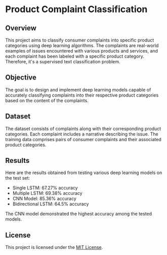# Product Complaint Classification

## Overview
This project aims to classify consumer complaints into specific product categories using deep learning algorithms. The complaints are real-world examples of issues encountered with various products and services, and each complaint has been labeled with a specific product category. Therefore, it's a supervised text classification problem.

## Objective
The goal is to design and implement deep learning models capable of accurately classifying complaints into their respective product categories based on the content of the complaints.

## Dataset
The dataset consists of complaints along with their corresponding product categories. Each complaint includes a narrative describing the issue. The training data comprises pairs of consumer complaints and their associated product categories.

## Results
Here are the results obtained from testing various deep learning models on the test set:
- Single LSTM: 67.27% accuracy
- Multiple LSTM: 69.38% accuracy
- CNN Model: 85.36% accuracy
- Bidirectional LSTM: 64.5% accuracy

The CNN model demonstrated the highest accuracy among the tested models.

## License
This project is licensed under the [MIT License](link).

